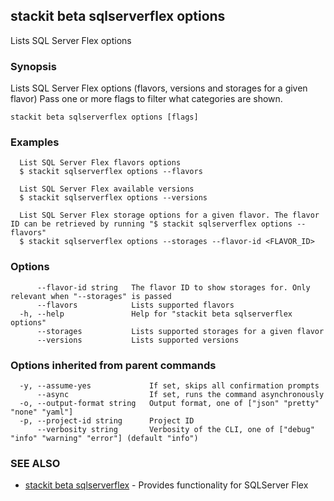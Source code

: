 ## stackit beta sqlserverflex options

Lists SQL Server Flex options

### Synopsis

Lists SQL Server Flex options (flavors, versions and storages for a given flavor)
Pass one or more flags to filter what categories are shown.

```
stackit beta sqlserverflex options [flags]
```

### Examples

```
  List SQL Server Flex flavors options
  $ stackit sqlserverflex options --flavors

  List SQL Server Flex available versions
  $ stackit sqlserverflex options --versions

  List SQL Server Flex storage options for a given flavor. The flavor ID can be retrieved by running "$ stackit sqlserverflex options --flavors"
  $ stackit sqlserverflex options --storages --flavor-id <FLAVOR_ID>
```

### Options

```
      --flavor-id string   The flavor ID to show storages for. Only relevant when "--storages" is passed
      --flavors            Lists supported flavors
  -h, --help               Help for "stackit beta sqlserverflex options"
      --storages           Lists supported storages for a given flavor
      --versions           Lists supported versions
```

### Options inherited from parent commands

```
  -y, --assume-yes             If set, skips all confirmation prompts
      --async                  If set, runs the command asynchronously
  -o, --output-format string   Output format, one of ["json" "pretty" "none" "yaml"]
  -p, --project-id string      Project ID
      --verbosity string       Verbosity of the CLI, one of ["debug" "info" "warning" "error"] (default "info")
```

### SEE ALSO

* [stackit beta sqlserverflex](./stackit_beta_sqlserverflex.md)	 - Provides functionality for SQLServer Flex

